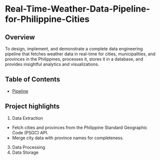 # Real-Time-Weather-Data-Pipeline-for-Philippine-Cities

## Overview
To design, implement, and demonstrate a complete data engineering pipeline that fetches weather data in real-time for cities, municipalities, and provinces in the Philippines, processes it, stores it in a database, and provides insightful analytics and visualizations.

## Table of Contents

- [Pipeline](#section1)

<a name="section1"></a>
## Project highlights
1. Data Extraction
- Fetch cities and provinces from the Philippine Standard Geographic Code (PSGC) API.
- Merge city data with province names for completeness.
3. Data Processing
4. Data Storage
   
## 
